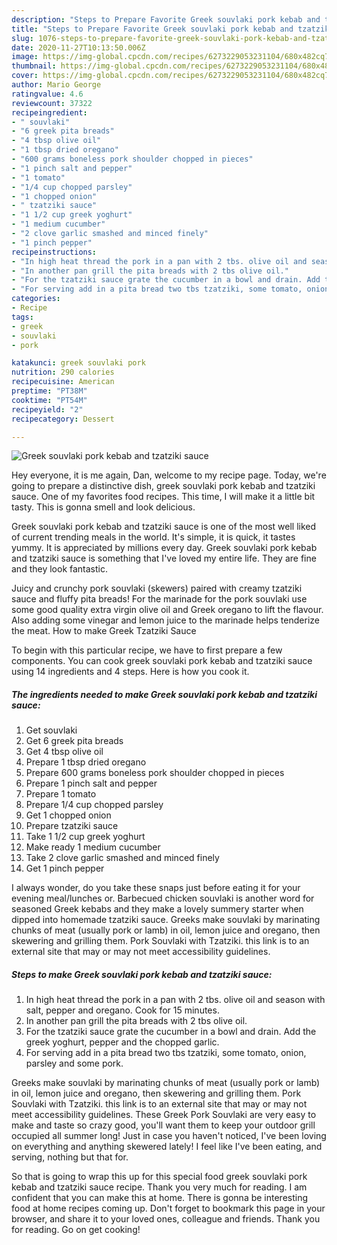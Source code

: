 ```yaml
---
description: "Steps to Prepare Favorite Greek souvlaki pork kebab and tzatziki sauce"
title: "Steps to Prepare Favorite Greek souvlaki pork kebab and tzatziki sauce"
slug: 1076-steps-to-prepare-favorite-greek-souvlaki-pork-kebab-and-tzatziki-sauce
date: 2020-11-27T10:13:50.006Z
image: https://img-global.cpcdn.com/recipes/6273229053231104/680x482cq70/greek-souvlaki-pork-kebab-and-tzatziki-sauce-recipe-main-photo.jpg
thumbnail: https://img-global.cpcdn.com/recipes/6273229053231104/680x482cq70/greek-souvlaki-pork-kebab-and-tzatziki-sauce-recipe-main-photo.jpg
cover: https://img-global.cpcdn.com/recipes/6273229053231104/680x482cq70/greek-souvlaki-pork-kebab-and-tzatziki-sauce-recipe-main-photo.jpg
author: Mario George
ratingvalue: 4.6
reviewcount: 37322
recipeingredient:
- " souvlaki"
- "6 greek pita breads"
- "4 tbsp olive oil"
- "1 tbsp dried oregano"
- "600 grams boneless pork shoulder chopped in pieces"
- "1 pinch salt and pepper"
- "1 tomato"
- "1/4 cup chopped parsley"
- "1 chopped onion"
- " tzatziki sauce"
- "1 1/2 cup greek yoghurt"
- "1 medium cucumber"
- "2 clove garlic smashed and minced finely"
- "1 pinch pepper"
recipeinstructions:
- "In high heat thread the pork in a pan with 2 tbs. olive oil and season with salt, pepper and oregano. Cook for 15 minutes."
- "In another pan grill the pita breads with 2 tbs olive oil."
- "For the tzatziki sauce grate the cucumber in a bowl and drain. Add the greek yoghurt, pepper and the chopped garlic."
- "For serving add in a pita bread two tbs tzatziki, some tomato, onion, parsley and some pork."
categories:
- Recipe
tags:
- greek
- souvlaki
- pork

katakunci: greek souvlaki pork 
nutrition: 290 calories
recipecuisine: American
preptime: "PT38M"
cooktime: "PT54M"
recipeyield: "2"
recipecategory: Dessert

---
```



![Greek souvlaki pork kebab and tzatziki sauce](https://img-global.cpcdn.com/recipes/6273229053231104/680x482cq70/greek-souvlaki-pork-kebab-and-tzatziki-sauce-recipe-main-photo.jpg)

Hey everyone, it is me again, Dan, welcome to my recipe page. Today, we're going to prepare a distinctive dish, greek souvlaki pork kebab and tzatziki sauce. One of my favorites food recipes. This time, I will make it a little bit tasty. This is gonna smell and look delicious.

Greek souvlaki pork kebab and tzatziki sauce is one of the most well liked of current trending meals in the world. It's simple, it is quick, it tastes yummy. It is appreciated by millions every day. Greek souvlaki pork kebab and tzatziki sauce is something that I've loved my entire life. They are fine and they look fantastic.

Juicy and crunchy pork souvlaki (skewers) paired with creamy tzatziki sauce and fluffy pita breads! For the marinade for the pork souvlaki use some good quality extra virgin olive oil and Greek oregano to lift the flavour. Also adding some vinegar and lemon juice to the marinade helps tenderize the meat. How to make Greek Tzatziki Sauce


To begin with this particular recipe, we have to first prepare a few components. You can cook greek souvlaki pork kebab and tzatziki sauce using 14 ingredients and 4 steps. Here is how you cook it.

<!--inarticleads1-->

##### The ingredients needed to make Greek souvlaki pork kebab and tzatziki sauce:

1. Get  souvlaki
1. Get 6 greek pita breads
1. Get 4 tbsp olive oil
1. Prepare 1 tbsp dried oregano
1. Prepare 600 grams boneless pork shoulder chopped in pieces
1. Prepare 1 pinch salt and pepper
1. Prepare 1 tomato
1. Prepare 1/4 cup chopped parsley
1. Get 1 chopped onion
1. Prepare  tzatziki sauce
1. Take 1 1/2 cup greek yoghurt
1. Make ready 1 medium cucumber
1. Take 2 clove garlic smashed and minced finely
1. Get 1 pinch pepper


I always wonder, do you take these snaps just before eating it for your evening meal/lunches or. Barbecued chicken souvlaki is another word for seasoned Greek kebabs and they make a lovely summery starter when dipped into homemade tzatziki sauce. Greeks make souvlaki by marinating chunks of meat (usually pork or lamb) in oil, lemon juice and oregano, then skewering and grilling them. Pork Souvlaki with Tzatziki. this link is to an external site that may or may not meet accessibility guidelines. 

<!--inarticleads2-->

##### Steps to make Greek souvlaki pork kebab and tzatziki sauce:

1. In high heat thread the pork in a pan with 2 tbs. olive oil and season with salt, pepper and oregano. Cook for 15 minutes.
1. In another pan grill the pita breads with 2 tbs olive oil.
1. For the tzatziki sauce grate the cucumber in a bowl and drain. Add the greek yoghurt, pepper and the chopped garlic.
1. For serving add in a pita bread two tbs tzatziki, some tomato, onion, parsley and some pork.


Greeks make souvlaki by marinating chunks of meat (usually pork or lamb) in oil, lemon juice and oregano, then skewering and grilling them. Pork Souvlaki with Tzatziki. this link is to an external site that may or may not meet accessibility guidelines. These Greek Pork Souvlaki are very easy to make and taste so crazy good, you&#39;ll want them to keep your outdoor grill occupied all summer long! Just in case you haven&#39;t noticed, I&#39;ve been loving on everything and anything skewered lately! I feel like I&#39;ve been eating, and serving, nothing but that for. 

So that is going to wrap this up for this special food greek souvlaki pork kebab and tzatziki sauce recipe. Thank you very much for reading. I am confident that you can make this at home. There is gonna be interesting food at home recipes coming up. Don't forget to bookmark this page in your browser, and share it to your loved ones, colleague and friends. Thank you for reading. Go on get cooking!
